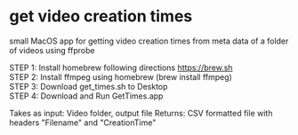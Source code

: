 # get video creation times

small MacOS app for getting video creation times from meta data of a folder of videos using ffprobe

STEP 1: Install homebrew following directions https://brew.sh  
STEP 2: Install ffmpeg using homebrew (brew install ffmpeg)  
STEP 3: Download get_times.sh to Desktop  
STEP 4: Download and Run GetTimes.app 

Takes as input: Video folder, output file
Returns: CSV formatted file with headers "Filename" and "CreationTime" 




